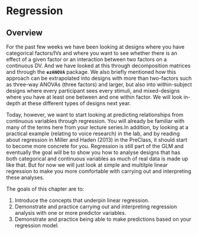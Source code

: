 
# Regression

## Overview

For the past few weeks we have been looking at designs where you have categorical factors/IVs and where you want to see whether there is an effect of a given factor or an interaction between two factors on a continuous DV. And we have looked at this through decomposition matrices and through the **`ezANOVA`** package. We also briefly mentioned how this approach can be extrapolated into designs with more than two-factors such as three-way ANOVAs (three factors) and larger, but also into within-subject designs where every participant sees every stimuli, and mixed-designs where you have at least one between and one within factor. We will look in-depth at these different types of designs next year.

Today, however, we want to start looking at predicting relationships from continuous variables through regression. You will already be familiar with many of the terms here from your lecture series.In addition, by looking at a practical example (relating to voice research) in the lab, and by reading about regression in Miller and Haden (2013) in the PreClass, it should start to become more concrete for you.  Regression is still part of the GLM and eventually the goal will be to show you how to analyse designs that has both categorical and continuous variables as much of real data is made up like that. But for now we will just look at simple and multitple linear regression to make you more comfortable with carrying out and interpreting these analyses.

The goals of this chapter are to:

1. Introduce the concepts that underpin linear regression.
2. Demonstrate and practice carrying out and interpreting regression analysis with one or more predictor variables.
3. Demonstrate and practice being able to make predictions based on your regression model.
